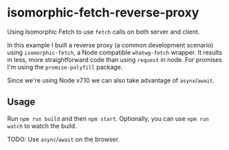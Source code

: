 # isomorphic-fetch-reverse-proxy
Using Isomorphic Fetch to use `fetch` calls on both server and client. 

In this example I built a reverse proxy (a common development scenario) using `isomorphic-fetch`, a Node compatible `whatwg-fetch` wrapper. It results in less, more straightforward code than using `request` in node. For promises I'm using the `promise-polyfill` package.

Since we're using Node v7.10 we can also take advantage of `asynx`/`await`. 

## Usage

Run `npm run build` and then `npm start`. Optionally, you can use `npm run watch` to watch the build.

TODO: Use `async`/`await` on the browser.